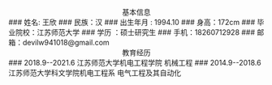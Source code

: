 <center> 基本信息 </center> 
### 姓名: 王欣
### 民族：汉 
### 出生年月 : 1994.10
### 身高：172cm 
### 毕业院校：江苏师范大学 
### 学历 ：硕士研究生
### 手机：18260712928 
### 邮箱：devilw941018@gmail.com

<center> 教育经历 </center>  
### 2018.9--2021.6 江苏师范大学机电工程学院 机械工程
### 2014.9--2018.6 江苏师范大学科文学院机电工程系 电气工程及其自动化

